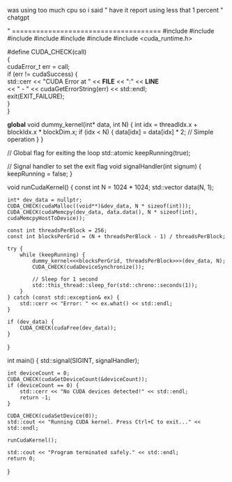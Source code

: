 was using too much cpu so i said
" have it report using less that 1 percent "  chatgpt

" =====================================
#include <atomic>
#include <csignal>
#include <iostream>
#include <vector>
#include <thread>
#include <chrono>
#include <cuda_runtime.h>

#define CUDA_CHECK(call)                                                    \
    {                                                                       \
        cudaError_t err = call;                                             \
        if (err != cudaSuccess) {                                           \
            std::cerr << "CUDA Error at " << __FILE__ << ":" << __LINE__    \
                      << " - " << cudaGetErrorString(err) << std::endl;     \
            exit(EXIT_FAILURE);                                             \
        }                                                                   \
    }

__global__ void dummy_kernel(int* data, int N) {
    int idx = threadIdx.x + blockIdx.x * blockDim.x;
    if (idx < N) {
        data[idx] = data[idx] * 2; // Simple operation
    }
}

// Global flag for exiting the loop
std::atomic<bool> keepRunning(true);

// Signal handler to set the exit flag
void signalHandler(int signum) {
    keepRunning = false;
}

void runCudaKernel() {
    const int N = 1024 * 1024;
    std::vector<int> data(N, 1);

    int* dev_data = nullptr;
    CUDA_CHECK(cudaMalloc((void**)&dev_data, N * sizeof(int)));
    CUDA_CHECK(cudaMemcpy(dev_data, data.data(), N * sizeof(int), cudaMemcpyHostToDevice));

    const int threadsPerBlock = 256;
    const int blocksPerGrid = (N + threadsPerBlock - 1) / threadsPerBlock;

    try {
        while (keepRunning) {
            dummy_kernel<<<blocksPerGrid, threadsPerBlock>>>(dev_data, N);
            CUDA_CHECK(cudaDeviceSynchronize());

            // Sleep for 1 second
            std::this_thread::sleep_for(std::chrono::seconds(1));
        }
    } catch (const std::exception& ex) {
        std::cerr << "Error: " << ex.what() << std::endl;
    }

    if (dev_data) {
        CUDA_CHECK(cudaFree(dev_data));
    }
}

int main() {
    std::signal(SIGINT, signalHandler);

    int deviceCount = 0;
    CUDA_CHECK(cudaGetDeviceCount(&deviceCount));
    if (deviceCount == 0) {
        std::cerr << "No CUDA devices detected!" << std::endl;
        return -1;
    }

    CUDA_CHECK(cudaSetDevice(0));
    std::cout << "Running CUDA kernel. Press Ctrl+C to exit..." << std::endl;

    runCudaKernel();

    std::cout << "Program terminated safely." << std::endl;
    return 0;
}
